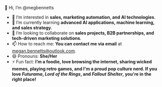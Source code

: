 👋 Hi, I’m @megbennetts

- 👀 I’m interested in **sales, marketing automation, and AI technologies**.
- 🌱 I’m currently learning **advanced AI applications, machine learning, and sales strategy**.
- 💞️ I’m looking to collaborate on **sales projects, B2B partnerships, and tech-driven marketing solutions**.
- 📫 How to reach me: **You can contact me via email** at [megan.bennetts@outlook.com](mailto:megan.bennetts@outlook.com).
- 😄 Pronouns: **She/Her**
- ⚡ Fun fact: **I’m a foodie, love browsing the internet, sharing wicked memes, playing retro games, and I'm a proud pop culture nerd. If you love *Futurama*, *Lord of the Rings*, and *Fallout Shelter*, you're in the right place!**

<!---
Welcome to the **Megaverse**! You are now entering a repository of scribbled notes from my brain nuggets and miscellaneous trash scoured from the infinite World Wide Web. 

Fasten your seatbelt and don't forget your towel! In the words of Douglas Adams: “A towel is about the most massively useful thing an interstellar hitchhiker can have.”
--->
